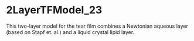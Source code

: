 # 2LayerTFModel_23
This two-layer model for the tear film combines a Newtonian aqueous layer (based on Stapf et. al.) and a liquid crystal lipid layer.
